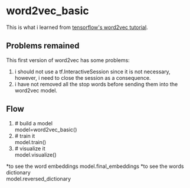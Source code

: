 # word2vec_basic
This is what i learned from [tensorflow's word2vec tutorial](https://www.tensorflow.org/versions/r0.8/tutorials/word2vec/index.html).
## Problems remained
This first version of word2vec has some problems:  
1. i should not use a tf.InteractiveSession since it is not necessary, however, i need to close the session as a consequence.
2. i have not removed all the stop words before sending them into the word2vec model.  
## Flow
1. \# build a model  
model=word2vec_basic()
2. \# train it  
model.train()
3. \# visualize it  
model.visualize()  

*to see the word embeddings
model.final_embeddings
*to see the words dictionary  
model.reversed_dictionary

